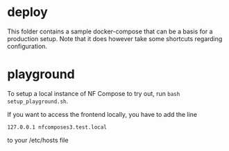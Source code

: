 # deploy

This folder contains a sample docker-compose that can be a basis for a production setup.
Note that it does however take some shortcuts regarding configuration.

# playground

To setup a local instance of NF Compose to try out, run `bash setup_playground.sh`.

If you want to access the frontend locally, you have to add the line
```
127.0.0.1 nfcomposes3.test.local
```
to your /etc/hosts file